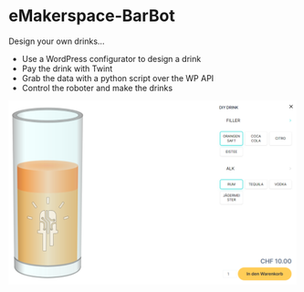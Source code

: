 # eMakerspace-BarBot

Design your own drinks...
- Use a WordPress configurator to design a drink
- Pay the drink with Twint
- Grab the data with a python script over the WP API
- Control the roboter and make the drinks

![Configurator](doc/online_config.png)
